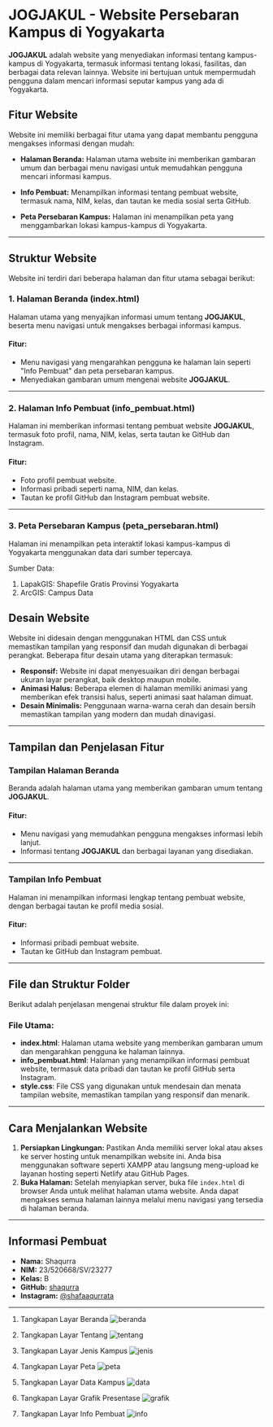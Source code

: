 # **JOGJAKUL - Website Persebaran Kampus di Yogyakarta**

**JOGJAKUL** adalah website yang menyediakan informasi tentang kampus-kampus di Yogyakarta, termasuk informasi tentang lokasi, fasilitas, dan berbagai data relevan lainnya. Website ini bertujuan untuk mempermudah pengguna dalam mencari informasi seputar kampus yang ada di Yogyakarta.

## **Fitur Website**
Website ini memiliki berbagai fitur utama yang dapat membantu pengguna mengakses informasi dengan mudah:

- **Halaman Beranda:** Halaman utama website ini memberikan gambaran umum dan berbagai menu navigasi untuk memudahkan pengguna mencari informasi kampus.
- **Info Pembuat:** Menampilkan informasi tentang pembuat website, termasuk nama, NIM, kelas, dan tautan ke media sosial serta GitHub.

- **Peta Persebaran Kampus:** Halaman ini menampilkan peta yang menggambarkan lokasi kampus-kampus di Yogyakarta.

---

## **Struktur Website**
Website ini terdiri dari beberapa halaman dan fitur utama sebagai berikut:

### **1. Halaman Beranda (index.html)**
Halaman utama yang menyajikan informasi umum tentang **JOGJAKUL**, beserta menu navigasi untuk mengakses berbagai informasi kampus.

#### **Fitur:**
- Menu navigasi yang mengarahkan pengguna ke halaman lain seperti "Info Pembuat" dan peta persebaran kampus.
- Menyediakan gambaran umum mengenai website **JOGJAKUL**.

---

### **2. Halaman Info Pembuat (info_pembuat.html)**
Halaman ini memberikan informasi tentang pembuat website **JOGJAKUL**, termasuk foto profil, nama, NIM, kelas, serta tautan ke GitHub dan Instagram.

#### **Fitur:**
- Foto profil pembuat website.
- Informasi pribadi seperti nama, NIM, dan kelas.
- Tautan ke profil GitHub dan Instagram pembuat website.

---

### **3. Peta Persebaran Kampus (peta_persebaran.html)**
Halaman ini menampilkan peta interaktif lokasi kampus-kampus di Yogyakarta menggunakan data dari sumber tepercaya.

Sumber Data:
1. LapakGIS: Shapefile Gratis Provinsi Yogyakarta
2. ArcGIS: Campus Data

## **Desain Website**
Website ini didesain dengan menggunakan HTML dan CSS untuk memastikan tampilan yang responsif dan mudah digunakan di berbagai perangkat. Beberapa fitur desain utama yang diterapkan termasuk:

- **Responsif:** Website ini dapat menyesuaikan diri dengan berbagai ukuran layar perangkat, baik desktop maupun mobile.
- **Animasi Halus:** Beberapa elemen di halaman memiliki animasi yang memberikan efek transisi halus, seperti animasi saat halaman dimuat.
- **Desain Minimalis:** Penggunaan warna-warna cerah dan desain bersih memastikan tampilan yang modern dan mudah dinavigasi.

---

## **Tampilan dan Penjelasan Fitur**

### **Tampilan Halaman Beranda**
Beranda adalah halaman utama yang memberikan gambaran umum tentang **JOGJAKUL**.

#### **Fitur:**
- Menu navigasi yang memudahkan pengguna mengakses informasi lebih lanjut.
- Informasi tentang **JOGJAKUL** dan berbagai layanan yang disediakan.

---

### **Tampilan Info Pembuat**
Halaman ini menampilkan informasi lengkap tentang pembuat website, dengan berbagai tautan ke profil media sosial.

#### **Fitur:**
- Informasi pribadi pembuat website.
- Tautan ke GitHub dan Instagram pembuat.

---

## **File dan Struktur Folder**
Berikut adalah penjelasan mengenai struktur file dalam proyek ini:

### **File Utama:**
- **index.html**: Halaman utama website yang memberikan gambaran umum dan mengarahkan pengguna ke halaman lainnya.
- **info_pembuat.html**: Halaman yang menampilkan informasi pembuat website, termasuk data pribadi dan tautan ke profil GitHub serta Instagram.
- **style.css**: File CSS yang digunakan untuk mendesain dan menata tampilan website, memastikan tampilan yang responsif dan menarik.

---

## **Cara Menjalankan Website**
1. **Persiapkan Lingkungan:** Pastikan Anda memiliki server lokal atau akses ke server hosting untuk menampilkan website ini. Anda bisa menggunakan software seperti XAMPP atau langsung meng-upload ke layanan hosting seperti Netlify atau GitHub Pages.
2. **Buka Halaman:** Setelah menyiapkan server, buka file `index.html` di browser Anda untuk melihat halaman utama website. Anda dapat mengakses semua halaman lainnya melalui menu navigasi yang tersedia di halaman beranda.

---

## **Informasi Pembuat**
- **Nama:** Shaqurra
- **NIM:** 23/520668/SV/23277
- **Kelas:** B
- **GitHub:** [shaqurra](https://github.com/shaqurra)
- **Instagram:** [@shafaaqurrata](https://www.instagram.com/shafaaqurrata)

---
1. Tangkapan Layar Beranda
   ![beranda](https://github.com/user-attachments/assets/fd906f12-55ee-47ba-8124-11033be59fc7)

3. Tangkapan Layar Tentang
   ![tentang](https://github.com/user-attachments/assets/55a8ad8e-e15d-4584-9199-7d9e69bc207e)

5. Tangkapan Layar Jenis Kampus
   ![jenis](https://github.com/user-attachments/assets/aa0dc457-d988-42c7-b76a-817988bd74c8)

7. Tangkapan Layar Peta
   ![peta](https://github.com/user-attachments/assets/148a4b1f-1c4f-4620-949b-d5a768527dc7)

9. Tangkapan Layar Data Kampus
   ![data](https://github.com/user-attachments/assets/bea92256-d51b-4f9a-9b36-a32b7a226261)

10. Tangkapan Layar Grafik Presentase
    ![grafik](https://github.com/user-attachments/assets/3c4e782a-a4d8-4afb-a327-f273cd9143ba)

12. Tangkapan Layar Info Pembuat
    ![info](https://github.com/user-attachments/assets/07a378b5-73d1-4659-b490-ffec3e9b0aa2)
